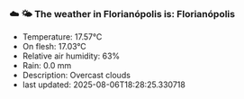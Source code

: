 ### ☁️ 🌤️  The weather in Florianópolis is: Florianópolis

- Temperature: 17.57°C
- On flesh: 17.03°C
- Relative air humidity: 63%
- Rain: 0.0 mm
- Description: Overcast clouds
- last updated: 2025-08-06T18:28:25.330718
